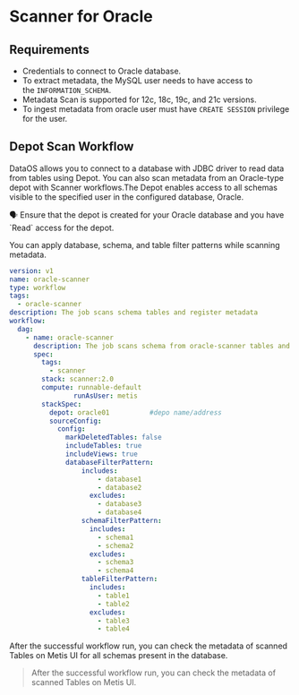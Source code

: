 # Scanner for Oracle
## Requirements

- Credentials to connect to Oracle database.
- To extract metadata, the MySQL user needs to have access to the `INFORMATION_SCHEMA`.
- Metadata Scan is supported for 12c, 18c, 19c, and 21c versions.
- To ingest metadata from oracle user must have `CREATE SESSION` privilege for the user.

## Depot Scan Workflow

DataOS allows you to connect to a database with JDBC driver to read data from tables using Depot. You can also scan metadata from an Oracle-type depot with Scanner workflows.The Depot enables access to all schemas visible to the specified user in the configured database, Oracle. 

<aside class="callout">
🗣 Ensure that the depot is created for your Oracle database and you have `Read` access for the depot.

</aside>

You can apply database, schema, and table filter patterns while scanning metadata.

```yaml
version: v1
name: oracle-scanner
type: workflow
tags:
  - oracle-scanner
description: The job scans schema tables and register metadata
workflow:
  dag:
    - name: oracle-scanner
      description: The job scans schema from oracle-scanner tables and register metadata to metis2
      spec:
        tags:
          - scanner
        stack: scanner:2.0
        compute: runnable-default
				runAsUser: metis
        stackSpec:
          depot: oracle01          #depo name/address
          sourceConfig:
            config:
              markDeletedTables: false
              includeTables: true
              includeViews: true
              databaseFilterPattern:
	              includes:
	                  - database1
	                  - database2
	                excludes:
	                  - database3
	                  - database4
	              schemaFilterPattern:
	                includes:
	                  - schema1
	                  - schema2
	                excludes:
	                  - schema3
	                  - schema4
	              tableFilterPattern:
	                includes:
	                  - table1
	                  - table2
	                excludes:
	                  - table3
	                  - table4
```

After the successful workflow run, you can check the metadata of scanned Tables on Metis UI for all schemas present in the database.

<!-- ## Non-Depot Scan Workflow

You need to provide source connection details and configuration settings, such as metadata type and filter patterns to include/exclude assets for metadata scanning. 

### **Scanner Configuration Properties**

- **Type**: This is source to be scanned; `mysql`
- **Source**: Provide source name where the scanned metadata is saved within Metastore. Under the given source name, you can see the information about all the entities scanned for your data source; `MySQLSource`

### Source **Connection Properties**

- **Username**: Specify the User to connect to Oracle. It should have enough privileges to read all the metadata.
- **Password**: Password to connect to Oracle.
- **Host and Port**: Enter the fully qualified hostname and port number for your Oracle deployment in the Host and Port field.
- **Oracle Connection Type** : Select the Oracle Connection Type. The type can either be `Oracle Service Name` or `Database Schema`
    - **Oracle Service Name**: The Oracle Service name is the TNS alias that you give when you remotely connect to your database and this Service name is recorded in tnsnames.
    - **Database Schema**: The name of the database schema available in Oracle that you want to connect with.
- **Oracle instant client directory**: The directory pointing to where the `instantclient` binaries for Oracle are located. In the ingestion Docker image we provide them by default at `/instantclient`. If this parameter is informed (it is by default), we will run the **[thick oracle client](https://python-oracledb.readthedocs.io/en/latest/user_guide/initialization.html#initializing-python-oracledb)**. We are shipping the binaries for ARM and AMD architectures from **[here](https://www.oracle.com/database/technologies/instant-client/linux-x86-64-downloads.html)** and **[here](https://www.oracle.com/database/technologies/instant-client/linux-arm-aarch64-downloads.html)** for the instant client version 19.
- **Connection Options (Optional)**: Enter the details for any additional connection options that can be sent to Oracle during the connection. These details must be added as Key-Value pairs.
- **Connection Arguments (Optional)**: Enter the details for any additional connection arguments such as security or protocol configs that can be sent to Oracle during the connection. These details must be added as Key-Value pairs.
    - In case you are using Single-Sign-On (SSO) for authentication, add the `authenticator` details in the Connection Arguments as a Key-Value pair as follows: `"authenticator" : "sso_login_url"`
    - In case you authenticate with SSO using an external browser popup, then add the `authenticator` details in the Connection Arguments as a Key-Value pair as follows: `"authenticator" : "externalbrowser"`

### **Non-Depot Scan Workflow YAML**

In this example, sample source connection and configuration settings are provided.

```yaml

``` -->

> After the successful workflow run, you can check the metadata of scanned Tables on Metis UI.
> 